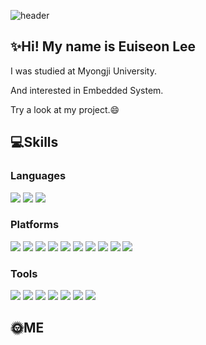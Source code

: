 ![header](https://capsule-render.vercel.app/api?type=waving&color=0:BC0000,100:000000&text=wellcome&fontAlign=20&fontAlignY=33&height=140&fontColor=663333&fontSize=70)
## ✨Hi! My name is Euiseon Lee
I was studied at Myongji University.

And interested in Embedded System.

Try a look at my project.😄

## 💻Skills

### Languages
<img src="https://img.shields.io/badge/C-A8B9CC?style=flat-square&logo=C&logoColor=black"/></a> 
<img src="https://img.shields.io/badge/C++-00599C?style=flat-square&logo=C%2B%2B&logoColor=white"/></a> 
<img src="https://img.shields.io/badge/Python-3776AB?style=flat-square&logo=Python&logoColor=white"/></a> 
### Platforms
<img src="https://img.shields.io/badge/OpenCV-5C3EE8?style=flat-square&logo=Opencv"/></a> 
<img src="https://img.shields.io/badge/OpenGL-5586A4?style=flat-square&logo=Opengl&logoColor=white"/></a> 
<img src="https://img.shields.io/badge/Linux-FCC624?style=flat-square&logo=Linux&logoColor=black"/></a> 
<img src="https://img.shields.io/badge/Replit-667881?style=flat-square&logo=Replit&logoColor=white"/></a> 
<img src="https://img.shields.io/badge/Qt-41CD52?style=flat-square&logo=Qt&logoColor=white"/></a> 
<img src="https://img.shields.io/badge/Arduino-00979D?style=flat-square&logo=Arduino&logoColor=white"/></a> 
<img src="https://img.shields.io/badge/Raspberry Pi-A22846?style=flat-square&logo=Raspberry Pi&logoColor=white"/></a> 
<img src="https://img.shields.io/badge/ARM Cortex-0091BD?style=flat-square&logo=Arm&logoColor=white"/></a> 
<img src="https://img.shields.io/badge/IFTTT-000000?style=flat-square&logo=IFTTT&logoColor=white"/></a> 
<img src="https://img.shields.io/badge/Adafruit-000000?style=flat-square&logo=Adafruit&logoColor=white"/></a> 

### Tools
<img src="https://img.shields.io/badge/MATLAB-A30701?style=flat-square&logo=MathWorks&logoColor=white"/></a> 
<img src="https://img.shields.io/badge/Visual Studio-5C2D91?style=flat-square&logo=Visual Studio&logoColor=white"/></a> 
<img src="https://img.shields.io/badge/Visual Studio Code-007ACC?style=flat-square&logo=Visual Studio Code&logoColor=white"/></a> 
<img src="https://img.shields.io/badge/GIT-F05032?style=flat-square&logo=Git&logoColor=white"/></a> 
<img src="https://img.shields.io/badge/Notion-000000?style=flat-square&logo=Notion&logoColor=white"/></a>
<img src="https://img.shields.io/badge/Ubuntu-E95420?style=flat-square&logo=Ubuntu&logoColor=white"/></a> 
<img src="https://img.shields.io/badge/Solidworks-005386?style=flat-square&logo=Dassault Systèmes&logoColor=white"/></a> 

## 🌞ME


<!--
**EuiSeonLEE/EuiSeonLEE** is a ✨ _special_ ✨ repository because its `README.md` (this file) appears on your GitHub profile.

Here are some ideas to get you started:

- 🔭 I’m currently working on ...
- 🌱 I’m currently learning ...
- 👯 I’m looking to collaborate on ...
- 🤔 I’m looking for help with ...
- 💬 Ask me about ...
- 📫 How to reach me: ...
- 😄 Pronouns: ...
- ⚡ Fun fact: ...
-->
